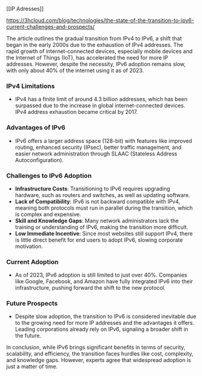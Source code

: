 [[IP Adresses]]

https://3hcloud.com/blog/technologies/the-state-of-the-transition-to-ipv6-current-challenges-and-prospects/

The article outlines the gradual transition from IPv4 to IPv6, a shift that began in the early 2000s due to the exhaustion of IPv4 addresses. The rapid growth of internet-connected devices, especially mobile devices and the Internet of Things (IoT), has accelerated the need for more IP addresses. However, despite the necessity, IPv6 adoption remains slow, with only about 40% of the internet using it as of 2023.
### IPv4 Limitations

- IPv4 has a finite limit of around 4.3 billion addresses, which has been surpassed due to the increase in global internet-connected devices. IPv4 address exhaustion became critical by 2017.
### Advantages of IPv6

- IPv6 offers a larger address space (128-bit) with features like improved routing, enhanced security (IPsec), better traffic management, and easier network administration through SLAAC (Stateless Address Autoconfiguration).
### Challenges to IPv6 Adoption

- **Infrastructure Costs**: Transitioning to IPv6 requires upgrading hardware, such as routers and switches, as well as updating software.
- **Lack of Compatibility**: IPv6 is not backward compatible with IPv4, meaning both protocols must run in parallel during the transition, which is complex and expensive.
- **Skill and Knowledge Gaps**: Many network administrators lack the training or understanding of IPv6, making the transition more difficult.
- **Low Immediate Incentive**: Since most websites still support IPv4, there is little direct benefit for end users to adopt IPv6, slowing corporate motivation.
### Current Adoption

- As of 2023, IPv6 adoption is still limited to just over 40%. Companies like Google, Facebook, and Amazon have fully integrated IPv6 into their infrastructure, pushing forward the shift to the new protocol.
### Future Prospects

- Despite slow adoption, the transition to IPv6 is considered inevitable due to the growing need for more IP addresses and the advantages it offers. Leading corporations already rely on IPv6, signaling a broader shift in the future.

In conclusion, while IPv6 brings significant benefits in terms of security, scalability, and efficiency, the transition faces hurdles like cost, complexity, and knowledge gaps. However, experts agree that widespread adoption is just a matter of time.
